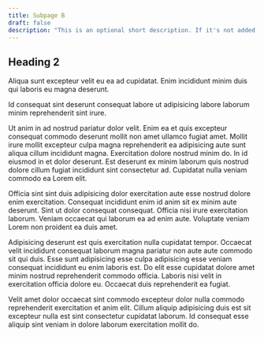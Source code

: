 ```yaml
---
title: Subpage B
draft: false
description: "This is an optional short description. If it's not added, the first paragraph gets truncated."
---
```


## Heading 2

Aliqua sunt excepteur velit eu ea ad cupidatat. Enim incididunt minim duis qui laboris eu magna deserunt.

Id consequat sint deserunt consequat labore ut adipisicing labore laborum minim reprehenderit sint irure.

Ut anim in ad nostrud pariatur dolor velit. Enim ea et quis excepteur consequat commodo deserunt mollit non amet ullamco fugiat amet. Mollit irure mollit excepteur culpa magna reprehenderit ea adipisicing aute sunt aliqua cillum incididunt magna. Exercitation dolore nostrud minim do. In id eiusmod in et dolor deserunt. Est deserunt ex minim laborum quis nostrud dolore cillum fugiat incididunt sint consectetur ad. Cupidatat nulla veniam commodo ea Lorem elit.

Officia sint sint duis adipisicing dolor exercitation aute esse nostrud dolore enim exercitation. Consequat incididunt enim id anim sit ex minim aute deserunt. Sint ut dolor consequat consequat. Officia nisi irure exercitation laborum. Veniam occaecat qui laborum ea ad enim aute. Voluptate veniam Lorem non proident ea duis amet.

Adipisicing deserunt est quis exercitation nulla cupidatat tempor. Occaecat velit incididunt consequat laborum magna pariatur non aute aute commodo sit qui duis. Esse sunt adipisicing esse culpa adipisicing esse veniam consequat incididunt eu enim laboris est. Do elit esse cupidatat dolore amet minim nostrud reprehenderit commodo officia. Laboris nisi velit in exercitation officia dolore eu. Occaecat duis reprehenderit ea fugiat.

Velit amet dolor occaecat sint commodo excepteur dolor nulla commodo reprehenderit exercitation et anim elit. Cillum aliquip adipisicing duis est sit excepteur nulla est sint consectetur cupidatat laborum. Id consequat esse aliquip sint veniam in dolore laborum exercitation mollit do.
